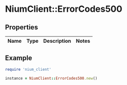 # NiumClient::ErrorCodes500

## Properties

| Name | Type | Description | Notes |
| ---- | ---- | ----------- | ----- |

## Example

```ruby
require 'nium_client'

instance = NiumClient::ErrorCodes500.new()
```

